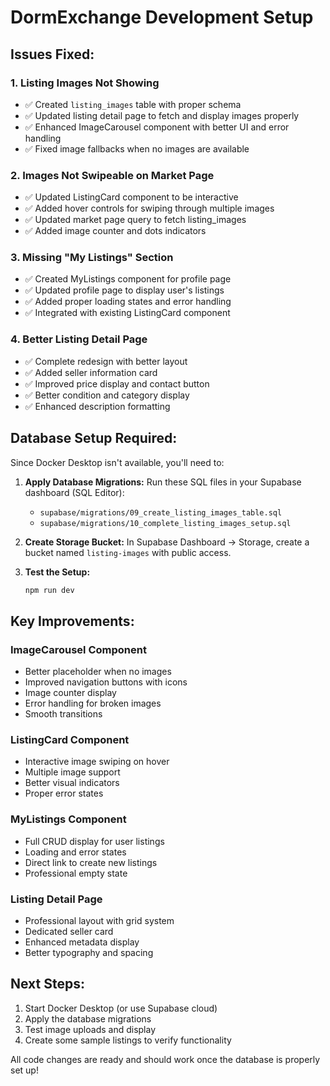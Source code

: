 # DormExchange Development Setup

## Issues Fixed:

### 1. Listing Images Not Showing
- ✅ Created `listing_images` table with proper schema
- ✅ Updated listing detail page to fetch and display images properly
- ✅ Enhanced ImageCarousel component with better UI and error handling
- ✅ Fixed image fallbacks when no images are available

### 2. Images Not Swipeable on Market Page  
- ✅ Updated ListingCard component to be interactive
- ✅ Added hover controls for swiping through multiple images
- ✅ Updated market page query to fetch listing_images
- ✅ Added image counter and dots indicators

### 3. Missing "My Listings" Section
- ✅ Created MyListings component for profile page
- ✅ Updated profile page to display user's listings
- ✅ Added proper loading states and error handling
- ✅ Integrated with existing ListingCard component

### 4. Better Listing Detail Page
- ✅ Complete redesign with better layout
- ✅ Added seller information card
- ✅ Improved price display and contact button
- ✅ Better condition and category display
- ✅ Enhanced description formatting

## Database Setup Required:

Since Docker Desktop isn't available, you'll need to:

1. **Apply Database Migrations:**
   Run these SQL files in your Supabase dashboard (SQL Editor):
   - `supabase/migrations/09_create_listing_images_table.sql`
   - `supabase/migrations/10_complete_listing_images_setup.sql`

2. **Create Storage Bucket:**
   In Supabase Dashboard → Storage, create a bucket named `listing-images` with public access.

3. **Test the Setup:**
   ```bash
   npm run dev
   ```

## Key Improvements:

### ImageCarousel Component
- Better placeholder when no images
- Improved navigation buttons with icons
- Image counter display
- Error handling for broken images
- Smooth transitions

### ListingCard Component  
- Interactive image swiping on hover
- Multiple image support
- Better visual indicators
- Proper error states

### MyListings Component
- Full CRUD display for user listings
- Loading and error states
- Direct link to create new listings
- Professional empty state

### Listing Detail Page
- Professional layout with grid system
- Dedicated seller card
- Enhanced metadata display
- Better typography and spacing

## Next Steps:
1. Start Docker Desktop (or use Supabase cloud)
2. Apply the database migrations
3. Test image uploads and display
4. Create some sample listings to verify functionality

All code changes are ready and should work once the database is properly set up!
